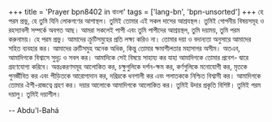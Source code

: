 +++
title = 'Prayer bpn8402 in বাংলা'
tags = ['lang-bn', 'bpn-unsorted']
+++
হে পরম প্রভু, হে তুমি যিনি লোকগণের আশাস্থল। তুমিই  তোমার এই সকল দাসের আশ্রযস্থল। তুমিই গোপনীয় বিষয়সমূহ ও রহস্যাবলী সম্পর্কে অবগত আছ। আমরা সকলেই পাপী এবং তুমি পাপীদের আশ্রয়স্থল, তুমি দয়াময়, তুমি পরম করুনাময়। হে পরম প্রভু। আমাদের  ক্রুটিসমুহের প্রতি লক্ষ্য করিও না। তোমার দয়া ও বদান্যতা অনুসারে আমাদের সহিত ব্যবহার কর। আমাদের ত্রুটিসমুহ অনেক অধিক, কিন্তু তোমার ক্ষমাশীলতার মহাসাগর অসীম। অতএব, আমাদিগকে বিশ্বাসে সুদৃঢ় ও সবল কর। আমাদিকে সেই বিষয়ে সাহায্য কর যাহা আমাদিগকে তোমার প্রবেশ- দ্বারে গ্রহণযোগ্য করিবে। অন্তঃকরণসমূহ আলোকিত কর, চক্ষুগুলিকে দর্শন-ক্ষম কর, কর্ণগুলিকে মনোযোগী  কর, মৃতকে পুনর্জীবিত কর এবং পীড়িতকে আরোগ্যদান কর, দরিদ্রকে ধনশালী কর এবং পলাতককে নিশ্চিত বিশ্বাসী কর। আমাদিগকে তোমার ঐশী-রাজত্বে গ্রহণ কর। দয়ার আলোকে আমাদিগকে আলোকিত কর। তুমিই উদার প্রকৃতি বিশিষ্ট। তুমিই পরম দয়ালু। তুমিই দয়াশীল।

-- Abdu'l-Bahá
